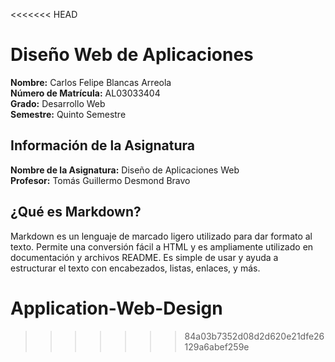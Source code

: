 <<<<<<< HEAD
 
# Diseño Web de Aplicaciones

**Nombre:** Carlos Felipe Blancas Arreola  
**Número de Matrícula:** AL03033404  
**Grado:** Desarrollo Web  
**Semestre:** Quinto Semestre

## Información de la Asignatura

**Nombre de la Asignatura:** Diseño de Aplicaciones Web  
**Profesor:** Tomás Guillermo Desmond Bravo

## ¿Qué es Markdown?

Markdown es un lenguaje de marcado ligero utilizado para dar formato al texto. Permite una conversión fácil a HTML y es ampliamente utilizado en documentación y archivos README. Es simple de usar y ayuda a estructurar el texto con encabezados, listas, enlaces, y más.

# Application-Web-Design
>>>>>>> 84a03b7352d08d2d620e21dfe26129a6abef259e
